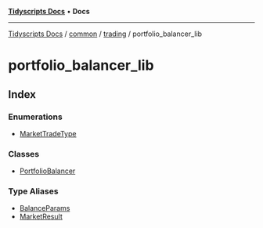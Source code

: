 [**Tidyscripts Docs**](../../../../../../README.md) • **Docs**

***

[Tidyscripts Docs](../../../../../../globals.md) / [common](../../../../README.md) / [trading](../../README.md) / portfolio\_balancer\_lib

# portfolio\_balancer\_lib

## Index

### Enumerations

- [MarketTradeType](enumerations/MarketTradeType.md)

### Classes

- [PortfolioBalancer](classes/PortfolioBalancer.md)

### Type Aliases

- [BalanceParams](type-aliases/BalanceParams.md)
- [MarketResult](type-aliases/MarketResult.md)
